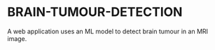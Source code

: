 # BRAIN-TUMOUR-DETECTION
A web application uses an ML model to detect brain tumour in an MRI image.
